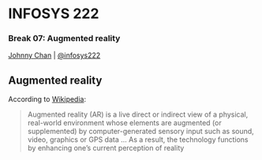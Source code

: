 # <i class="fa fa-database"></i> INFOSYS 222
### Break 07: Augmented reality
<i class="fa fa-copyright"></i> [Johnny Chan](mailto:jh.chan@auckland.ac.nz) | <i class="fa fa-twitter"></i> [@infosys222](http://twitter.com/infosys222)



## Augmented reality
According to [Wikipedia](https://en.wikipedia.org/wiki/Augmented_reality):

> Augmented reality (AR) is a live direct or indirect view of a physical, real-world environment whose elements are augmented (or supplemented) by computer-generated sensory input such as sound, video, graphics or GPS data ... As a result, the technology functions by enhancing one’s current perception of reality
